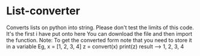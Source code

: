 # List-converter
Converts lists on python into string.
Please don't test the limits of this code. It's the first i have put onto here
You can download the file and then import the function.
Note: To get the converted form note that you need to store it in a variable
Eg, 
x = [1, 2, 3, 4]
z = convert(x)
print(z)
result --> 1, 2, 3, 4
